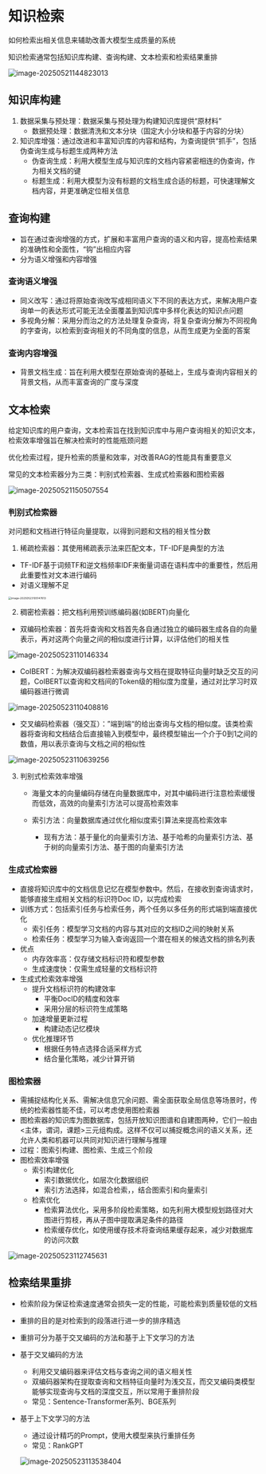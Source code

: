 # 知识检索

如何检索出相关信息来辅助改善大模型生成质量的系统

知识检索通常包括知识库构建、查询构建、文本检索和检索结果重排

![image-20250521144823013](./images/6-2-1-知识检索.png)

## 知识库构建

1. 数据采集与预处理：数据采集与预处理为构建知识库提供“原材料”
   - 数据预处理：数据清洗和文本分块（固定大小分块和基于内容的分块）
2. 知识库增强：通过改进和丰富知识库的内容和结构，为查询提供“抓手”，包括伪查询生成与标题生成两种方法
   - 伪查询生成：利用大模型生成与知识库的文档内容紧密相连的伪查询，作为相关文档的键
   - 标题生成：利用大模型为没有标题的文档生成合适的标题，可快速理解文档内容，并更准确定位相关信息

## 查询构建

- 旨在通过查询增强的方式，扩展和丰富用户查询的语义和内容，提高检索结果的准确性和全面性，“钩”出相应内容
- 分为语义增强和内容增强

### 查询语义增强

- 同义改写：通过将原始查询改写成相同语义下不同的表达方式，来解决用户查询单一的表达形式可能无法全面覆盖到知识库中多样化表达的知识点问题
- 多视角分解：采用分而治之的方法处理复杂查询，将复杂查询分解为不同视角的字查询，以检索到查询相关的不同角度的信息，从而生成更为全面的答案

### 查询内容增强

- 背景文档生成：旨在利用大模型在原始查询的基础上，生成与查询内容相关的背景文档，从而丰富查询的广度与深度

## 文本检索

给定知识库的用户查询，文本检索旨在找到知识库中与用户查询相关的知识文本，检索效率增强旨在解决检索时的性能瓶颈问题

优化检索过程，提升检索的质量和效率，对改善RAG的性能具有重要意义

常见的文本检索器分为三类：判别式检索器、生成式检索器和图检索器

![image-20250521150507554](./images/6-2-2-文本检索器.png)

### 判别式检索器

对问题和文档进行特征向量提取，以得到问题和文档的相关性分数

1. 稀疏检索器：其使用稀疏表示法来匹配文本，TF-IDF是典型的方法

  - TF-IDF基于词频TF和逆文档频率IDF来衡量词语在语料库中的重要性，然后用此重要性对文本进行编码
  - 对语义理解不足

  <img src="./images/6-2-3-TF-IDF.png" alt="image-20250523105147613" style="zoom: 38%;" />

2. 稠密检索器：把文档利用预训练编码器(如BERT)向量化

  - 双编码检索器：首先将查询和文档首先各自通过独立的编码器生成各自的向量表示，再对这两个向量之间的相似度进行计算，以评估他们的相关性

  ![image-20250523110146334](./images/6-2-4-双编码类检索器.png)

  - CoIBERT：为解决双编码器检索器查询与文档在提取特征向量时缺乏交互的问题，CoIBERT以查询和文档间的Token级的相似度为度量，通过对比学习时双编码器进行微调

  ![image-20250523110408816](./images/6-2-5-CoIBERT.png)

  - 交叉编码检索器（强交互）：”端到端“的给出查询与文档的相似度。该类检索器将查询和文档结合后直接输入到模型中，最终模型输出一个介于0到1之间的数值，用以表示查询与文档之间的相似性

  ![image-20250523110639256](./images/6-2-6-交叉编码检索器.png)


3. 判别式检索效率增强

   - 海量文本的向量编码存储在向量数据库中，对其中编码进行注意检索缓慢而低效，高效的向量索引方法可以提高检索效率

   - 索引方法：向量数据库通过优化相似度索引算法来提高检索效率
     - 现有方法：基于量化的向量索引方法、基于哈希的向量索引方法、基于树的向量索引方法、基于图的向量索引方法

### 生成式检索器

- 直接将知识库中的文档信息记忆在模型参数中。然后，在接收到查询请求时，能够直接生成相关文档的标识符Doc ID，以完成检索
- 训练方式：包括索引任务与检索任务，两个任务以多任务的形式端到端直接优化
  - 索引任务：模型学习文档的内容与其对应的文档ID之间的映射关系
  - 检索任务：模型学习为输入查询返回一个潜在相关的候选文档的排名列表
- 优点
  - 内存效率高：仅存储文档标识符和模型参数
  - 生成速度快：仅需生成轻量的文档标识符
- 生成式检索效率增强
  - 提升文档标识符的构建效率
    - 平衡DocID的精度和效率
    - 采用分层的标识符生成策略
  - 加速增量更新过程
    - 构建动态记忆模块
  - 优化推理环节
    - 根据任务特点选择合适采样方式
    - 结合量化策略，减少计算开销

### 图检索器

- 需捕捉结构化关系、需解决信息冗余问题、需全面获取全局信息等场景时，传统的检索器性能不佳，可以考虑使用图检索器
- 图检索器的知识库为图数据库，包括开放知识图谱和自建图两种，它们一般由<主体，谓词，课题>三元组构成。这样不仅可以捕捉概念间的语义关系，还允许人类和机器可以共同对知识进行理解与推理
- 过程：图索引构建、图检索、生成三个阶段
- 图检索效率增强
  - 索引构建优化
    - 索引数据优化，如层次化数据组织
    - 索引方法选择，如混合检索，，结合图索引和向量索引
  - 检索优化
    - 检索算法优化，采用多阶段检索策略，如先利用大模型规划路径对大图进行剪枝，再从子图中提取满足条件的路径
    - 检索缓存优化，如使用缓存技术将查询结果缓存起来，减少对数据库的访问次数

![image-20250523112745631](./images/6-2-7-图检索器.png)

## 检索结果重排

- 检索阶段为保证检索速度通常会损失一定的性能，可能检索到质量较低的文档

- 重排的目的是对检索到的段落进行进一步的排序精选

- 重排可分为基于交叉编码的方法和基于上下文学习的方法

- 基于交叉编码的方法

  - 利用交叉编码器来评估文档与查询之间的语义相关性
  - 双编码器架构在提取查询和文档特征向量时为浅交互，而交叉编码类模型能够实现查询与文档的深度交互，所以常用于重排阶段
  - 常见：Sentence-Transformer系列、BGE系列

- 基于上下文学习的方法

  - 通过设计精巧的Prompt，使用大模型来执行重排任务
  - 常见：RankGPT

  ![image-20250523113538404](./images/6-2-8-RankGPT.png)
